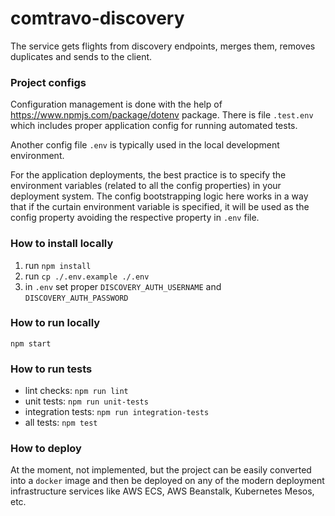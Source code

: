 # comtravo-discovery

The service gets flights from discovery endpoints, merges them, removes duplicates and sends to the client.

### Project configs

Configuration management is done with the help of https://www.npmjs.com/package/dotenv package. There is file `.test.env` which includes proper application config for running automated tests.

Another config file `.env` is typically used in the local development environment.

For the application deployments, the best practice is to specify the environment variables (related to all the config properties) in your deployment system. The config bootstrapping logic here works in a way that if the curtain environment variable is specified, it will be used as the config property avoiding the respective property in `.env` file.


### How to install locally

  1. run `npm install`
  2. run `cp ./.env.example ./.env`
  3. in `.env` set proper `DISCOVERY_AUTH_USERNAME` and `DISCOVERY_AUTH_PASSWORD`

### How to run locally

`npm start`

### How to run tests
  * lint checks: `npm run lint`
  * unit tests: `npm run unit-tests`
  * integration tests: `npm run integration-tests`
  * all tests: `npm test`

### How to deploy
At the moment, not implemented, but the project can be easily converted into a `docker` image and then be deployed on any of the modern deployment infrastructure services like AWS ECS, AWS Beanstalk, Kubernetes Mesos, etc.